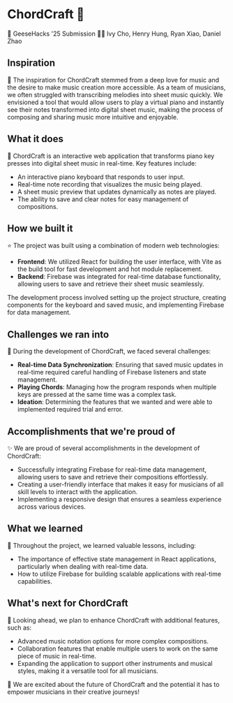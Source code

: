 # ChordCraft 🎵
🦆 GeeseHacks '25 Submission
👨‍💻 Ivy Cho, Henry Hung, Ryan Xiao, Daniel Zhao

## Inspiration
🎹 The inspiration for ChordCraft stemmed from a deep love for music and the desire to make music creation more accessible. As a team of musicians, we often struggled with transcribing melodies into sheet music quickly. We envisioned a tool that would allow users to play a virtual piano and instantly see their notes transformed into digital sheet music, making the process of composing and sharing music more intuitive and enjoyable.

## What it does
🎵 ChordCraft is an interactive web application that transforms piano key presses into digital sheet music in real-time. Key features include:
- An interactive piano keyboard that responds to user input.
- Real-time note recording that visualizes the music being played.
- A sheet music preview that updates dynamically as notes are played.
- The ability to save and clear notes for easy management of compositions.

## How we built it
⭐ The project was built using a combination of modern web technologies:
- **Frontend**: We utilized React for building the user interface, with Vite as the build tool for fast development and hot module replacement.
- **Backend**: Firebase was integrated for real-time database functionality, allowing users to save and retrieve their sheet music seamlessly.

The development process involved setting up the project structure, creating components for the keyboard and saved music, and implementing Firebase for data management.

## Challenges we ran into
🏃 During the development of ChordCraft, we faced several challenges:
- **Real-time Data Synchronization**: Ensuring that saved music updates in real-time required careful handling of Firebase listeners and state management.
- **Playing Chords**: Managing how the program responds when multiple keys are pressed at the same time was a complex task.
- **Ideation**: Determining the features that we wanted and were able to implemented required trial and error.

## Accomplishments that we're proud of
✨ We are proud of several accomplishments in the development of ChordCraft:
- Successfully integrating Firebase for real-time data management, allowing users to save and retrieve their compositions effortlessly.
- Creating a user-friendly interface that makes it easy for musicians of all skill levels to interact with the application.
- Implementing a responsive design that ensures a seamless experience across various devices.

## What we learned
📝 Throughout the project, we learned valuable lessons, including:
- The importance of effective state management in React applications, particularly when dealing with real-time data.
- How to utilize Firebase for building scalable applications with real-time capabilities.

## What's next for ChordCraft
🌱 Looking ahead, we plan to enhance ChordCraft with additional features, such as:
- Advanced music notation options for more complex compositions.
- Collaboration features that enable multiple users to work on the same piece of music in real-time.
- Expanding the application to support other instruments and musical styles, making it a versatile tool for all musicians.

🤩 We are excited about the future of ChordCraft and the potential it has to empower musicians in their creative journeys!